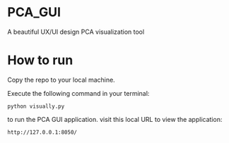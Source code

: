# PCA_GUI
A beautiful UX/UI design PCA visualization tool

# How to run
Copy the repo to your local machine.

Execute the following command in your terminal:
```
python visually.py
```

to run the PCA GUI application.
visit this local URL to view the application:
```
http://127.0.0.1:8050/
```
